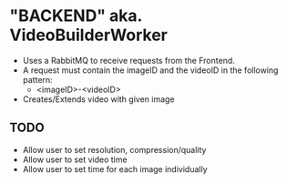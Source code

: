 # "BACKEND" aka. VideoBuilderWorker
- Uses a RabbitMQ to receive requests from the Frontend.
- A request must contain the imageID and the videoID in the following pattern:
    - \<imageID\>-\<videoID\>
- Creates/Extends video with given image

## TODO
- Allow user to set resolution, compression/quality
- Allow user to set video time
- Allow user to set time for each image individually
